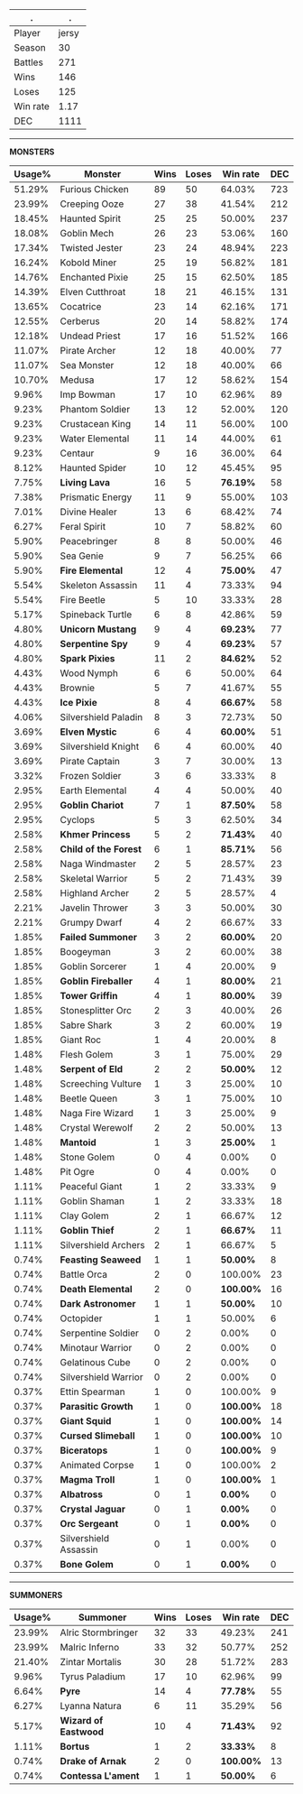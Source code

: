 .|.
|-|-
Player|jersy
Season|30
Battles|271
Wins|146
Loses|125
Win rate|1.17
DEC|1111

---
**MONSTERS**

Usage%|Monster|Wins|Loses|Win rate|DEC|
-|-|-|-|-|-|
51.29%|Furious Chicken|89|50|64.03%|723|
23.99%|Creeping Ooze|27|38|41.54%|212|
18.45%|Haunted Spirit|25|25|50.00%|237|
18.08%|Goblin Mech|26|23|53.06%|160|
17.34%|Twisted Jester|23|24|48.94%|223|
16.24%|Kobold Miner|25|19|56.82%|181|
14.76%|Enchanted Pixie|25|15|62.50%|185|
14.39%|Elven Cutthroat|18|21|46.15%|131|
13.65%|Cocatrice|23|14|62.16%|171|
12.55%|Cerberus|20|14|58.82%|174|
12.18%|Undead Priest|17|16|51.52%|166|
11.07%|Pirate Archer|12|18|40.00%|77|
11.07%|Sea Monster|12|18|40.00%|66|
10.70%|Medusa|17|12|58.62%|154|
9.96%|Imp Bowman|17|10|62.96%|89|
9.23%|Phantom Soldier|13|12|52.00%|120|
9.23%|Crustacean King|14|11|56.00%|100|
9.23%|Water Elemental|11|14|44.00%|61|
9.23%|Centaur|9|16|36.00%|64|
8.12%|Haunted Spider|10|12|45.45%|95|
7.75%|**Living Lava**|16|5|**76.19%**|58|
7.38%|Prismatic Energy|11|9|55.00%|103|
7.01%|Divine Healer|13|6|68.42%|74|
6.27%|Feral Spirit|10|7|58.82%|60|
5.90%|Peacebringer|8|8|50.00%|46|
5.90%|Sea Genie|9|7|56.25%|66|
5.90%|**Fire Elemental**|12|4|**75.00%**|47|
5.54%|Skeleton Assassin|11|4|73.33%|94|
5.54%|Fire Beetle|5|10|33.33%|28|
5.17%|Spineback Turtle|6|8|42.86%|59|
4.80%|**Unicorn Mustang**|9|4|**69.23%**|77|
4.80%|**Serpentine Spy**|9|4|**69.23%**|57|
4.80%|**Spark Pixies**|11|2|**84.62%**|52|
4.43%|Wood Nymph|6|6|50.00%|64|
4.43%|Brownie|5|7|41.67%|55|
4.43%|**Ice Pixie**|8|4|**66.67%**|58|
4.06%|Silvershield Paladin|8|3|72.73%|50|
3.69%|**Elven Mystic**|6|4|**60.00%**|51|
3.69%|Silvershield Knight|6|4|60.00%|40|
3.69%|Pirate Captain|3|7|30.00%|13|
3.32%|Frozen Soldier|3|6|33.33%|8|
2.95%|Earth Elemental|4|4|50.00%|40|
2.95%|**Goblin Chariot**|7|1|**87.50%**|58|
2.95%|Cyclops|5|3|62.50%|34|
2.58%|**Khmer Princess**|5|2|**71.43%**|40|
2.58%|**Child of the Forest**|6|1|**85.71%**|56|
2.58%|Naga Windmaster|2|5|28.57%|23|
2.58%|Skeletal Warrior|5|2|71.43%|39|
2.58%|Highland Archer|2|5|28.57%|4|
2.21%|Javelin Thrower|3|3|50.00%|30|
2.21%|Grumpy Dwarf|4|2|66.67%|33|
1.85%|**Failed Summoner**|3|2|**60.00%**|20|
1.85%|Boogeyman|3|2|60.00%|38|
1.85%|Goblin Sorcerer|1|4|20.00%|9|
1.85%|**Goblin Fireballer**|4|1|**80.00%**|21|
1.85%|**Tower Griffin**|4|1|**80.00%**|39|
1.85%|Stonesplitter Orc|2|3|40.00%|26|
1.85%|Sabre Shark|3|2|60.00%|19|
1.85%|Giant Roc|1|4|20.00%|8|
1.48%|Flesh Golem|3|1|75.00%|29|
1.48%|**Serpent of Eld**|2|2|**50.00%**|12|
1.48%|Screeching Vulture|1|3|25.00%|10|
1.48%|Beetle Queen|3|1|75.00%|10|
1.48%|Naga Fire Wizard|1|3|25.00%|9|
1.48%|Crystal Werewolf|2|2|50.00%|13|
1.48%|**Mantoid**|1|3|**25.00%**|1|
1.48%|Stone Golem|0|4|0.00%|0|
1.48%|Pit Ogre|0|4|0.00%|0|
1.11%|Peaceful Giant|1|2|33.33%|9|
1.11%|Goblin Shaman|1|2|33.33%|18|
1.11%|Clay Golem|2|1|66.67%|12|
1.11%|**Goblin Thief**|2|1|**66.67%**|11|
1.11%|Silvershield Archers|2|1|66.67%|5|
0.74%|**Feasting Seaweed**|1|1|**50.00%**|8|
0.74%|Battle Orca|2|0|100.00%|23|
0.74%|**Death Elemental**|2|0|**100.00%**|16|
0.74%|**Dark Astronomer**|1|1|**50.00%**|10|
0.74%|Octopider|1|1|50.00%|6|
0.74%|Serpentine Soldier|0|2|0.00%|0|
0.74%|Minotaur Warrior|0|2|0.00%|0|
0.74%|Gelatinous Cube|0|2|0.00%|0|
0.74%|Silvershield Warrior|0|2|0.00%|0|
0.37%|Ettin Spearman|1|0|100.00%|9|
0.37%|**Parasitic Growth**|1|0|**100.00%**|18|
0.37%|**Giant Squid**|1|0|**100.00%**|14|
0.37%|**Cursed Slimeball**|1|0|**100.00%**|10|
0.37%|**Biceratops**|1|0|**100.00%**|9|
0.37%|Animated Corpse|1|0|100.00%|2|
0.37%|**Magma Troll**|1|0|**100.00%**|1|
0.37%|**Albatross**|0|1|**0.00%**|0|
0.37%|**Crystal Jaguar**|0|1|**0.00%**|0|
0.37%|**Orc Sergeant**|0|1|**0.00%**|0|
0.37%|Silvershield Assassin|0|1|0.00%|0|
0.37%|**Bone Golem**|0|1|**0.00%**|0|

---
**SUMMONERS**

Usage%|Summoner|Wins|Loses|Win rate|DEC|
-|-|-|-|-|-|
23.99%|Alric Stormbringer|32|33|49.23%|241|
23.99%|Malric Inferno|33|32|50.77%|252|
21.40%|Zintar Mortalis|30|28|51.72%|283|
9.96%|Tyrus Paladium|17|10|62.96%|99|
6.64%|**Pyre**|14|4|**77.78%**|55|
6.27%|Lyanna Natura|6|11|35.29%|56|
5.17%|**Wizard of Eastwood**|10|4|**71.43%**|92|
1.11%|**Bortus**|1|2|**33.33%**|8|
0.74%|**Drake of Arnak**|2|0|**100.00%**|13|
0.74%|**Contessa L'ament**|1|1|**50.00%**|6|
